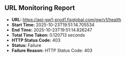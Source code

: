 ## URL Monitoring Report

- **URL:** https://api-gw1-prod1.fisglobal.com/gw/v1/health
- **Start Time:** 2025-10-23T19:51:14.705534
- **End Time:** 2025-10-23T19:51:14.826247
- **Total Time Taken:** 0.120713 seconds
- **HTTP Status Code:** 403
- **Status:** Failure
- **Failure Reason:** HTTP Status Code: 403
